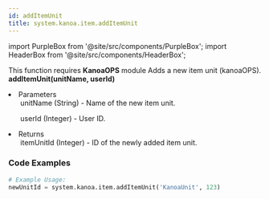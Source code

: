 ```yaml
---
id: addItemUnit
title: system.kanoa.item.addItemUnit
---
```


import PurpleBox from '@site/src/components/PurpleBox';
import HeaderBox from '@site/src/components/HeaderBox';

<PurpleBox>This function requires <b>KanoaOPS</b> module</PurpleBox>
<HeaderBox header="Description">Adds a new item unit (kanoaOPS).</HeaderBox>
<HeaderBox header="Syntax">
    <b>addItemUnit(unitName, userId)</b>
    <li>Parameters <br />
        <ul>unitName (String) - Name of the new item unit.</ul>
        <ul>userId (Integer) - User ID.</ul>
    </li>
    <li>Returns <br />
        <ul>itemUnitId (Integer) - ID of the newly added item unit.</ul>
    </li>
</HeaderBox>

### Code Examples

```python
# Example Usage:
newUnitId = system.kanoa.item.addItemUnit('KanoaUnit', 123)

